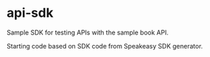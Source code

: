 # api-sdk
Sample SDK for testing APIs with the sample book API.

Starting code based on SDK code from Speakeasy SDK generator.